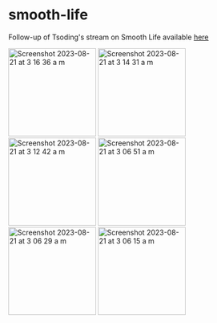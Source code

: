 # smooth-life

Follow-up of Tsoding's stream on Smooth Life available [here](https://youtu.be/L68_BBiuHUw)

<img width="175" alt="Screenshot 2023-08-21 at 3 16 36 a m" src="https://github.com/AOx0/smooth-life/assets/50227494/31bb9e0c-5617-41b0-9546-bcdc05db953f">
<img width="175" height="175" alt="Screenshot 2023-08-21 at 3 14 31 a m" src="https://github.com/AOx0/smooth-life/assets/50227494/cafd4441-59f9-443d-9b55-bcf725e7b9b5">
<img width="175" height="175" alt="Screenshot 2023-08-21 at 3 12 42 a m" src="https://github.com/AOx0/smooth-life/assets/50227494/cf853c18-efe9-497b-9e34-1f7ec84520d4">
<img width="175" alt="Screenshot 2023-08-21 at 3 06 51 a m" src="https://github.com/AOx0/smooth-life/assets/50227494/9185c6cb-ab14-4521-ac3e-8605463c70a8">
<img width="175" alt="Screenshot 2023-08-21 at 3 06 29 a m" src="https://github.com/AOx0/smooth-life/assets/50227494/db204cfb-61db-4f3d-a021-d433e840901d">
<img width="175" alt="Screenshot 2023-08-21 at 3 06 15 a m" src="https://github.com/AOx0/smooth-life/assets/50227494/0bc0e748-caac-49d4-a013-29bbbe164a12">


